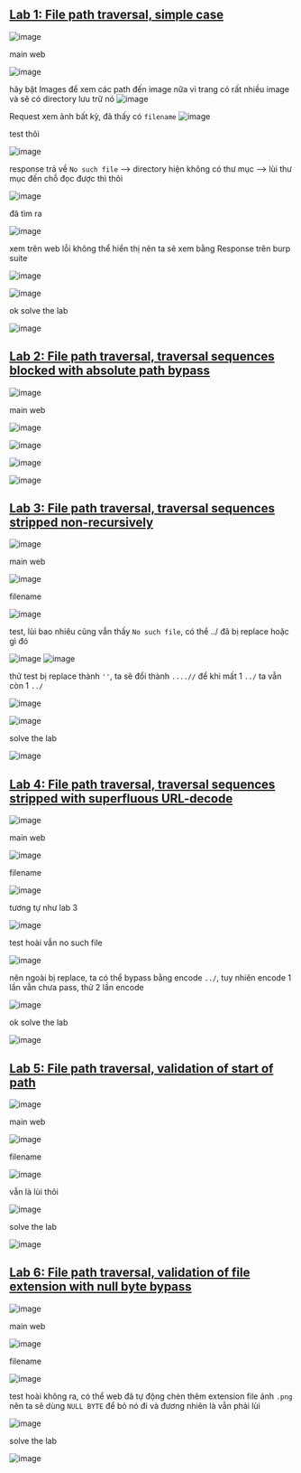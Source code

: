 
## [Lab 1: File path traversal, simple case](https://portswigger.net/web-security/file-path-traversal/lab-simple)
![image](https://github.com/imHy0/Port_Swigger_Learning/assets/88024759/8efb7b07-a85b-4e73-b8f1-495cdd90cae4)

main web

![image](https://github.com/imHy0/Port_Swigger_Learning/assets/88024759/d1e1880e-3aa6-47fe-9123-2294f61abe4a)

hãy bật Images để xem các path đến image nữa vì trang có rất nhiều image và sẽ có directory lưu trữ nó
![image](https://github.com/imHy0/Port_Swigger_Learning/assets/88024759/07f05aa5-6e0c-4cec-96b3-85c405f49334)

Request xem ảnh bất kỳ, đã thấy có `filename`
![image](https://github.com/imHy0/Port_Swigger_Learning/assets/88024759/36b6e6cd-4452-4c09-a180-c2495b79d3f3)

test thôi

![image](https://github.com/imHy0/Port_Swigger_Learning/assets/88024759/e81d9966-6d63-4030-912c-f9ae7cc8fdd4)

response trả về `No such file` --> directory hiện không có thư mục --> lùi thư mục đến chỗ đọc được thì thôi

![image](https://github.com/imHy0/Port_Swigger_Learning/assets/88024759/c806a993-80c4-4fc5-9192-88879fdd4121)

đã tìm ra

![image](https://github.com/imHy0/Port_Swigger_Learning/assets/88024759/3d26255b-e217-435c-8df7-d65e1089b38f)

xem trên web lỗi không thể hiển thị nên ta sẽ xem bằng Response trên burp suite

![image](https://github.com/imHy0/Port_Swigger_Learning/assets/88024759/f0706588-b314-442f-a7af-ff2847600869)

![image](https://github.com/imHy0/Port_Swigger_Learning/assets/88024759/fc9efc44-ad1a-4cd1-86ce-d97fe5647b23)

ok solve the lab

![image](https://github.com/imHy0/Port_Swigger_Learning/assets/88024759/556de88b-6b55-4d1d-b536-f410dd6c52c4)

## [Lab 2: File path traversal, traversal sequences blocked with absolute path bypass](https://portswigger.net/web-security/file-path-traversal/lab-absolute-path-bypass)
![image](https://github.com/imHy0/Port_Swigger_Learning/assets/88024759/2565685a-756e-4186-9726-378027fbd4a8)

main web

![image](https://github.com/imHy0/Port_Swigger_Learning/assets/88024759/aa10bd6d-594d-4acb-9204-28567c7c62be)

![image](https://github.com/imHy0/Port_Swigger_Learning/assets/88024759/b5fa3c69-82a8-4910-8e7a-7a0786dba568)

![image](https://github.com/imHy0/Port_Swigger_Learning/assets/88024759/4b377033-4681-4fb7-87f7-0f8e5e478040)

![image](https://github.com/imHy0/Port_Swigger_Learning/assets/88024759/e993f1d6-786e-4adb-b145-ccf0dbd831b6)

## [Lab 3: File path traversal, traversal sequences stripped non-recursively](https://portswigger.net/web-security/file-path-traversal/lab-sequences-stripped-non-recursively)
![image](https://github.com/imHy0/Port_Swigger_Learning/assets/88024759/d57b2cfb-0e8c-4e47-86d4-f036fee0a567)

main web

![image](https://github.com/imHy0/Port_Swigger_Learning/assets/88024759/747772ed-4210-4eaf-b570-566930e7a3dc)

filename

![image](https://github.com/imHy0/Port_Swigger_Learning/assets/88024759/03ff4087-5d15-43b7-9a46-a4d59ba93b8c)

test, lùi bao nhiêu cũng vẫn thấy `No such file`, có thể ../ đã bị replace hoặc gì đó

![image](https://github.com/imHy0/Port_Swigger_Learning/assets/88024759/62e38af4-feea-4d38-b907-cbf711ec64aa)
![image](https://github.com/imHy0/Port_Swigger_Learning/assets/88024759/55c33abb-082c-4251-af3a-e45e08fc5806)

thử test bị replace thành `''`, ta sẽ đổi thành `....//` để khi mất 1 `../` ta vẫn còn 1 `../`

![image](https://github.com/imHy0/Port_Swigger_Learning/assets/88024759/b16efae3-4cd1-453f-a4fb-9e10da18ecfe)

![image](https://github.com/imHy0/Port_Swigger_Learning/assets/88024759/c509d26d-c666-4bdd-8b0d-1201e5039a3b)

solve the lab

![image](https://github.com/imHy0/Port_Swigger_Learning/assets/88024759/64ff5437-a51f-433f-88f8-3c34ca1f178f)

## [Lab 4: File path traversal, traversal sequences stripped with superfluous URL-decode](https://portswigger.net/web-security/file-path-traversal/lab-superfluous-url-decode)
![image](https://github.com/imHy0/Port_Swigger_Learning/assets/88024759/3b2e9e85-fb58-4b0c-8776-126bb3daa6ee)

main web

![image](https://github.com/imHy0/Port_Swigger_Learning/assets/88024759/4cad3bc3-dc59-4150-838e-c2593c0768a1)

filename

![image](https://github.com/imHy0/Port_Swigger_Learning/assets/88024759/42f0862a-2fde-412f-bd0f-46236ee5a860)

tương tự như lab 3

![image](https://github.com/imHy0/Port_Swigger_Learning/assets/88024759/655475a0-dd11-4401-9605-8e1382ba683f)

test hoài vẫn no such file

![image](https://github.com/imHy0/Port_Swigger_Learning/assets/88024759/3b3df537-b5f6-48d9-974f-efb4e801a87e)

nên ngoài bị replace, ta có thể bypass bằng encode `../`, tuy nhiên encode 1 lần vẫn chưa pass, thử 2 lần encode

![image](https://github.com/imHy0/Port_Swigger_Learning/assets/88024759/ed55a9df-3ce1-4a6a-9364-20b7ba8330b8)

ok solve the lab

![image](https://github.com/imHy0/Port_Swigger_Learning/assets/88024759/680bff0b-504c-4dbf-9243-f6adfd4d524e)

## [Lab 5: File path traversal, validation of start of path](https://portswigger.net/web-security/file-path-traversal/lab-validate-start-of-path)
![image](https://github.com/imHy0/Port_Swigger_Learning/assets/88024759/662cb40e-550d-429f-a74e-af900bf3ffba)

main web

![image](https://github.com/imHy0/Port_Swigger_Learning/assets/88024759/4b03c0cd-4be9-4131-87ab-95761ff6d626)

filename

![image](https://github.com/imHy0/Port_Swigger_Learning/assets/88024759/d9f2be17-66ad-4a4c-9021-c9f49335643b)

vẫn là lùi thôi

![image](https://github.com/imHy0/Port_Swigger_Learning/assets/88024759/e69d8934-0109-4118-b029-b435c8b7f651)

solve the lab

![image](https://github.com/imHy0/Port_Swigger_Learning/assets/88024759/37e906d9-f1a9-42f4-8520-996fde731020)

## [Lab 6: File path traversal, validation of file extension with null byte bypass](https://portswigger.net/web-security/file-path-traversal/lab-validate-file-extension-null-byte-bypass)
![image](https://github.com/imHy0/Port_Swigger_Learning/assets/88024759/20139689-1313-4ec0-87e4-61a4d00710ad)

main web

![image](https://github.com/imHy0/Port_Swigger_Learning/assets/88024759/16c73bad-319e-4442-aa94-c88b36aa6a93)

filename

![image](https://github.com/imHy0/Port_Swigger_Learning/assets/88024759/a19243b9-a603-4a5d-aa00-ee6eeeeaa9c7)

test hoài không ra, có thể web đã tự động chèn thêm extension file ảnh `.png` nên ta sẽ dùng `NULL BYTE` để bỏ nó đi và đương nhiên là vẫn phải lùi

![image](https://github.com/imHy0/Port_Swigger_Learning/assets/88024759/0c9bfabc-ec25-4a07-a782-6729db83a91e)

solve the lab

![image](https://github.com/imHy0/Port_Swigger_Learning/assets/88024759/4be4f8ce-7a51-4025-b618-6e397f2ac2fd)
